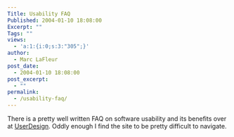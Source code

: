 ```yaml
---
Title: Usability FAQ
Published: 2004-01-10 18:08:00
Excerpt: ""
Tags: ""
views:
  - 'a:1:{i:0;s:3:"305";}'
author:
  - Marc LaFleur
post_date:
  - 2004-01-10 18:08:00
post_excerpt:
  - ""
permalink:
  - /usability-faq/
---
```

There is a pretty well written FAQ on software usability and its benefits over at <a href="http://www.userdesign.com/usability_faq.html">UserDesign</a>. Oddly enough I find the site to be pretty difficult to navigate.